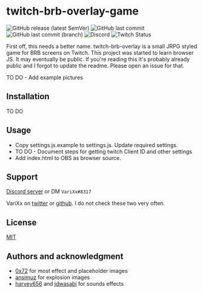 #  twitch-brb-overlay-game

![GitHub release (latest SemVer)](https://img.shields.io/github/v/release/varixx/varibot-twitch-js?sort=semver) ![GitHub last commit](https://img.shields.io/github/last-commit/varixx/twitch-brb-overlay-game) ![GitHub last commit (branch)](https://img.shields.io/github/last-commit/varixx/twitch-brb-overlay-game/dev?label=last%20commit%20%28dev%29) ![Discord](https://img.shields.io/discord/90687557523771392?color=000000&label=%20&logo=discord) ![Twitch Status](https://img.shields.io/twitch/status/varixx?label=%20&logo=twitch) 

First off, this needs a better name. twitch-brb-overlay is a small JRPG styled game for BRB screens on Twitch. This project was started to learn browser JS. It may eventually be public. If you're reading this it's probably already public and I forgot to update the readme. Please open an issue for that. 

TO DO - Add example pictures 

## Installation

TO DO 

## Usage

- Copy settings.js.example to settings.js. Update required settings. 
- TO DO - Document steps for getting twitch Client ID and other settings
- Add index.html to OBS as browser source.

## Support
[Discord server](https://discord.gg/QNppY7T) or DM `VariXx#8317`

VariXx on [twitter](https://twitter.com/VariXx) or [github](https://github.com/varixx/). I do not check these two very often.  

## License
[MIT](https://choosealicense.com/licenses/mit/)

## Authors and acknowledgment
- [0x72](https://0x72.itch.io/) for most effect and placeholder images 
- [ansimuz](https://ansimuz.itch.io/) for explosion images
- [harvey656](https://harvey656.itch.io/) and [jdwasabi](https://jdwasabi.itch.io) for sounds effects 

